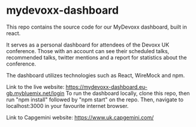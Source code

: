 # mydevoxx-dashboard
This repo contains the source code for our MyDevoxx dashboard, built in react.

It serves as a personal dashboard for attendees of the Devoxx UK conference. Those with an account can see their scheduled talks, recommended talks, twitter mentions and a report for statistics about the conference.

The dashboard utilizes technologies such as React, WireMock and npm.

Link to the live website: https://mydevoxx-dashboard.eu-gb.mybluemix.net/login
To run the dashboard locally, clone this repo, then run "npm install" followed by "npm start" on the repo.
Then, navigate to localhost:3000 in your favourite internet browser.

Link to Capgemini website: https://www.uk.capgemini.com/
